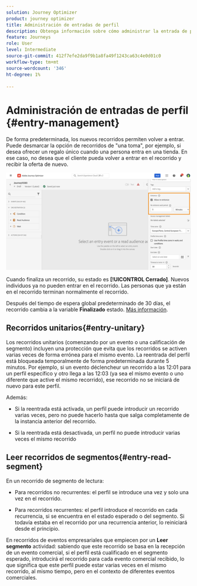 ```yaml
---
solution: Journey Optimizer
product: journey optimizer
title: Administración de entradas de perfil
description: Obtenga información sobre cómo administrar la entrada de perfil
feature: Journeys
role: User
level: Intermediate
source-git-commit: 412f7efe2da9f9b1a8fa49f1243ca63c4e0d01c0
workflow-type: tm+mt
source-wordcount: '346'
ht-degree: 1%

---
```



# Administración de entradas de perfil {#entry-management}

De forma predeterminada, los nuevos recorridos permiten volver a entrar. Puede desmarcar la opción de recorridos de &quot;una toma&quot;, por ejemplo, si desea ofrecer un regalo único cuando una persona entra en una tienda. En ese caso, no desea que el cliente pueda volver a entrar en el recorrido y recibir la oferta de nuevo.

![](assets/journey-re-entrance.png)

Cuando finaliza un recorrido, su estado es **[!UICONTROL Cerrado]**. Nuevos individuos ya no pueden entrar en el recorrido. Las personas que ya están en el recorrido terminan normalmente el recorrido.

Después del tiempo de espera global predeterminado de 30 días, el recorrido cambia a la variable **Finalizado** estado.  [Más información](journey-gs.md#global_timeout).


## Recorridos unitarios{#entry-unitary}

Los recorridos unitarios (comenzando por un evento o una calificación de segmento) incluyen una protección que evita que los recorridos se activen varias veces de forma errónea para el mismo evento. La reentrada del perfil está bloqueada temporalmente de forma predeterminada durante 5 minutos. Por ejemplo, si un evento déclencheur un recorrido a las 12:01 para un perfil específico y otro llega a las 12:03 (ya sea el mismo evento o uno diferente que active el mismo recorrido), ese recorrido no se iniciará de nuevo para este perfil.

Además:

* Si la reentrada está activada, un perfil puede introducir un recorrido varias veces, pero no puede hacerlo hasta que salga completamente de la instancia anterior del recorrido.

* Si la reentrada está desactivada, un perfil no puede introducir varias veces el mismo recorrido

## Leer recorridos de segmentos{#entry-read-segment}

En un recorrido de segmento de lectura:

* Para recorridos no recurrentes: el perfil se introduce una vez y solo una vez en el recorrido.

* Para recorridos recurrentes: el perfil introduce el recorrido en cada recurrencia, si se encuentra en el estado esperado o del segmento. Si todavía estaba en el recorrido por una recurrencia anterior, lo reiniciará desde el principio.

En recorridos de eventos empresariales que empiecen por un **Leer segmento** actividad: sabiendo que este recorrido se basa en la recepción de un evento comercial, si el perfil está cualificado en el segmento esperado, introducirá el recorrido para cada evento comercial recibido, lo que significa que este perfil puede estar varias veces en el mismo recorrido, al mismo tiempo, pero en el contexto de diferentes eventos comerciales.
